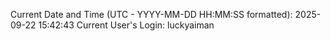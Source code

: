 Current Date and Time (UTC - YYYY-MM-DD HH:MM:SS formatted): 2025-09-22 15:42:43
Current User's Login: luckyaiman

